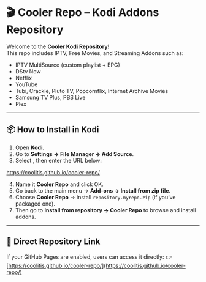 # 🎬 Cooler Repo – Kodi Addons Repository

Welcome to the **Cooler Kodi Repository**!  
This repo includes IPTV, Free Movies, and Streaming Addons such as:
- IPTV MultiSource (custom playlist + EPG)
- DStv Now
- Netflix
- YouTube
- Tubi, Crackle, Pluto TV, Popcornflix, Internet Archive Movies
- Samsung TV Plus, PBS Live
- Plex

---

## 📦 How to Install in Kodi

1. Open **Kodi**.
2. Go to **Settings → File Manager → Add Source**.
3. Select **<None>**, then enter the URL below:

https://coolitis.github.io/cooler-repo/

4. Name it **Cooler Repo** and click OK.
5. Go back to the main menu → **Add-ons → Install from zip file**.
6. Choose **Cooler Repo** → install `repository.myrepo.zip` (if you’ve packaged one).
7. Then go to **Install from repository → Cooler Repo** to browse and install addons.

---

## 🔗 Direct Repository Link
If your GitHub Pages are enabled, users can access it directly:
👉 [https://coolitis.github.io/cooler-repo/](https://coolitis.github.io/cooler-repo/)

